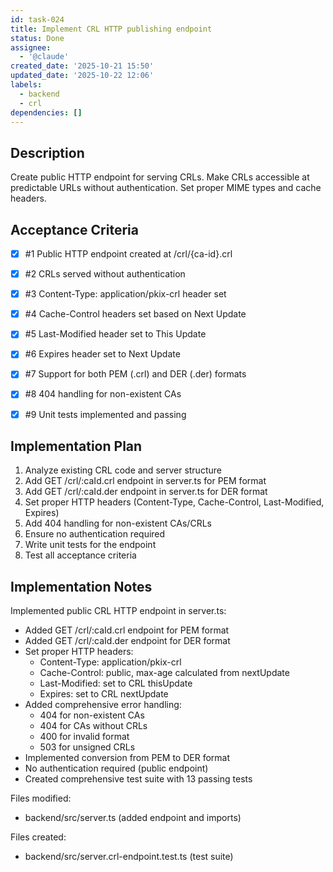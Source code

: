 ```yaml
---
id: task-024
title: Implement CRL HTTP publishing endpoint
status: Done
assignee:
  - '@claude'
created_date: '2025-10-21 15:50'
updated_date: '2025-10-22 12:06'
labels:
  - backend
  - crl
dependencies: []
---
```


## Description

<!-- SECTION:DESCRIPTION:BEGIN -->
Create public HTTP endpoint for serving CRLs. Make CRLs accessible at predictable URLs without authentication. Set proper MIME types and cache headers.
<!-- SECTION:DESCRIPTION:END -->

## Acceptance Criteria
<!-- AC:BEGIN -->
- [x] #1 Public HTTP endpoint created at /crl/{ca-id}.crl
- [x] #2 CRLs served without authentication
- [x] #3 Content-Type: application/pkix-crl header set
- [x] #4 Cache-Control headers set based on Next Update
- [x] #5 Last-Modified header set to This Update
- [x] #6 Expires header set to Next Update
- [x] #7 Support for both PEM (.crl) and DER (.der) formats
- [x] #8 404 handling for non-existent CAs

- [x] #9 Unit tests implemented and passing
<!-- AC:END -->

## Implementation Plan

<!-- SECTION:PLAN:BEGIN -->
1. Analyze existing CRL code and server structure
2. Add GET /crl/:caId.crl endpoint in server.ts for PEM format
3. Add GET /crl/:caId.der endpoint in server.ts for DER format
4. Set proper HTTP headers (Content-Type, Cache-Control, Last-Modified, Expires)
5. Add 404 handling for non-existent CAs/CRLs
6. Ensure no authentication required
7. Write unit tests for the endpoint
8. Test all acceptance criteria
<!-- SECTION:PLAN:END -->

## Implementation Notes

<!-- SECTION:NOTES:BEGIN -->
Implemented public CRL HTTP endpoint in server.ts:

- Added GET /crl/:caId.crl endpoint for PEM format
- Added GET /crl/:caId.der endpoint for DER format
- Set proper HTTP headers:
  - Content-Type: application/pkix-crl
  - Cache-Control: public, max-age calculated from nextUpdate
  - Last-Modified: set to CRL thisUpdate
  - Expires: set to CRL nextUpdate
- Added comprehensive error handling:
  - 404 for non-existent CAs
  - 404 for CAs without CRLs
  - 400 for invalid format
  - 503 for unsigned CRLs
- Implemented conversion from PEM to DER format
- No authentication required (public endpoint)
- Created comprehensive test suite with 13 passing tests

Files modified:
- backend/src/server.ts (added endpoint and imports)

Files created:
- backend/src/server.crl-endpoint.test.ts (test suite)
<!-- SECTION:NOTES:END -->
